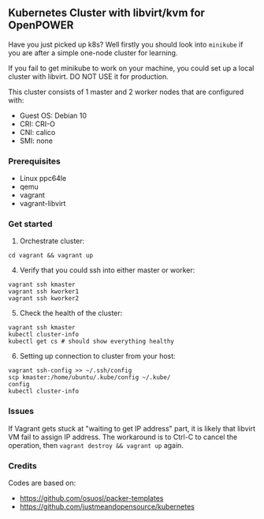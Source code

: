 ## Kubernetes Cluster with libvirt/kvm for OpenPOWER

Have you just picked up k8s? Well firstly you should look into `minikube` if you
are after a simple one-node cluster for learning.

If you fail to get minikube to work on your machine, you could set up a local
cluster with libvirt. DO NOT USE it for production.

This cluster consists of 1 master and 2 worker nodes that are configured with:

* Guest OS: Debian 10
* CRI: CRI-O
* CNI: calico
* SMI: none

### Prerequisites

* Linux ppc64le
* qemu
* vagrant
* vagrant-libvirt

### Get started

1. Orchestrate cluster:

```
cd vagrant && vagrant up
```

4. Verify that you could ssh into either master or worker:

```
vagrant ssh kmaster
vagrant ssh kworker1
vagrant ssh kworker2
```

5. Check the health of the cluster:

```
vagrant ssh kmaster
kubectl cluster-info
kubectl get cs # should show everything healthy
```

6. Setting up connection to cluster from your host:

```
vagrant ssh-config >> ~/.ssh/config
scp kmaster:/home/ubuntu/.kube/config ~/.kube/
config
kubectl cluster-info
```

### Issues

If Vagrant gets stuck at "waiting to get IP address" part, it is likely that libvirt VM fail to assign IP address.
The workaround is to Ctrl-C to cancel the operation, then `vagrant destroy && vagrant up` again. 

### Credits

Codes are based on:

* https://github.com/osuosl/packer-templates
* https://github.com/justmeandopensource/kubernetes
